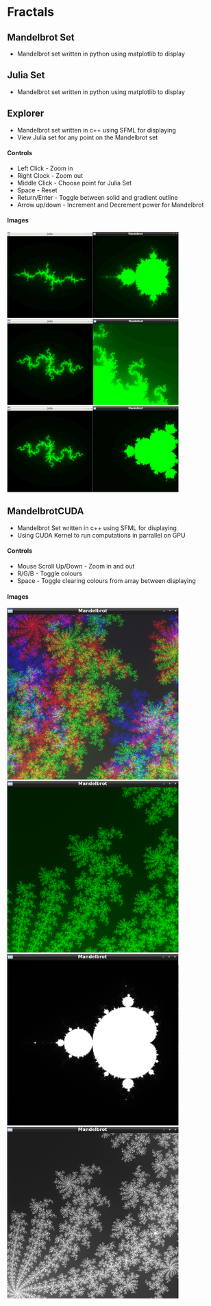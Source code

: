 # Fractals
## Mandelbrot Set <br>
- Mandelbrot set written in python using matplotlib to display

## Julia Set <br>
- Mandelbrot set written in python using matplotlib to display

## Explorer <br>
- Mandelbrot set written in c++ using SFML for displaying
- View Julia set for any point on the Mandelbrot set
#### Controls
- Left Click - Zoom in
- Right Clock - Zoom out
- Middle Click - Choose point for Julia Set
- Space - Reset
- Return/Enter - Toggle between solid and gradient outline
- Arrow up/down - Increment and Decrement power for Mandelbrot
#### Images
<p float="left">
  <img src="https://github.com/MattR2718/Fractals/blob/main/explorer/img/mandelbrotJulia.png" width="400" height="200"/>
  <img src="https://github.com/MattR2718/Fractals/blob/main/explorer/img/mandelbrotJulia2.png" width="400" height="200"/>
  <img src="https://github.com/MattR2718/Fractals/blob/main/explorer/img/mandelbrotJulia3.png" width="400" height="200"/>
</p>

## MandelbrotCUDA
- Mandelbrot Set written in c++ using SFML for displaying
- Using CUDA Kernel to run computations in parrallel on GPU
#### Controls
- Mouse Scroll Up/Down - Zoom in and out
- R/G/B - Toggle colours
- Space - Toggle clearing colours from array between displaying
#### Images
<p float="left">
  <img src="https://github.com/MattR2718/Fractals/blob/main/MandelbrotCUDA/img/coloursMandelbrot.png" width="400" height="400"/>
  <img src="https://github.com/MattR2718/Fractals/blob/main/MandelbrotCUDA/img/greenMandelbrot.png" width="400" height="400"/>
  <img src="https://github.com/MattR2718/Fractals/blob/main/MandelbrotCUDA/img/mandelbrot.png" width="400" height="400"/>
  <img src="https://github.com/MattR2718/Fractals/blob/main/MandelbrotCUDA/img/mandelbrotZoom.png" width="400" height="400"/>
</p>

